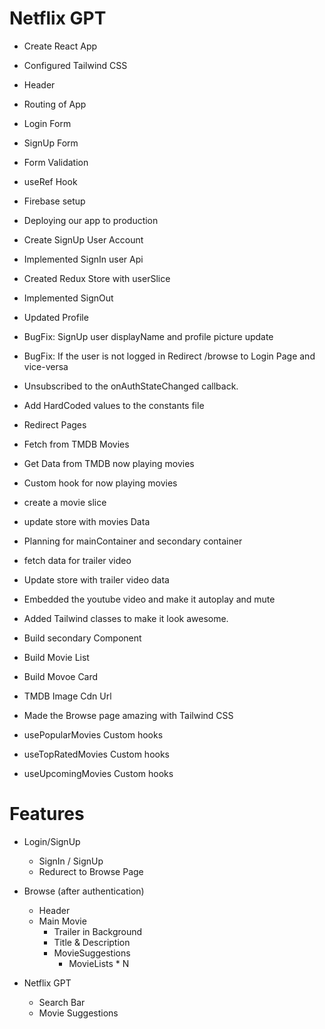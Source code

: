 # Netflix GPT

- Create React App
- Configured Tailwind CSS
- Header
- Routing of App
- Login Form
- SignUp Form
- Form Validation
- useRef Hook
- Firebase setup
- Deploying our app to production
- Create SignUp User Account
- Implemented SignIn user Api
- Created Redux Store with userSlice
- Implemented SignOut
- Updated Profile
- BugFix: SignUp user displayName and profile picture update
- BugFix: If the user is not logged in Redirect /browse to Login Page and vice-versa
- Unsubscribed to the onAuthStateChanged callback.
- Add HardCoded values to the constants file

- Redirect Pages
- Fetch from TMDB Movies

- Get Data from TMDB now playing movies

- Custom hook for now playing movies
- create a movie slice
- update store with movies Data
- Planning for mainContainer and secondary container
- fetch data for trailer video
- Update store with trailer video data
- Embedded the youtube video and make it autoplay and mute
- Added Tailwind classes to make it look awesome.

- Build secondary Component
- Build Movie List
- Build Movoe Card
- TMDB Image Cdn Url
- Made the Browse page amazing with Tailwind CSS
- usePopularMovies Custom hooks
- useTopRatedMovies Custom hooks
- useUpcomingMovies Custom hooks

# Features

- Login/SignUp
   - SignIn / SignUp
   - Redurect to Browse Page
- Browse (after authentication)
   - Header
   - Main Movie
        - Trailer in Background
        - Title & Description
        - MovieSuggestions
            - MovieLists * N

- Netflix GPT
    - Search Bar
    - Movie Suggestions